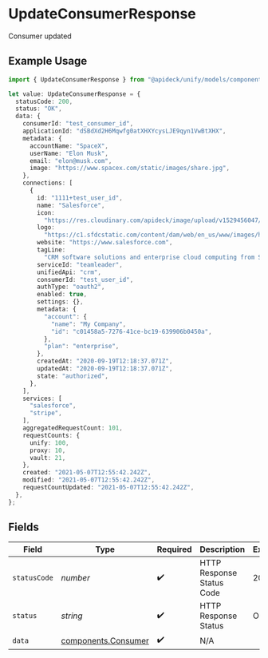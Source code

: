 # UpdateConsumerResponse

Consumer updated

## Example Usage

```typescript
import { UpdateConsumerResponse } from "@apideck/unify/models/components";

let value: UpdateConsumerResponse = {
  statusCode: 200,
  status: "OK",
  data: {
    consumerId: "test_consumer_id",
    applicationId: "dSBdXd2H6Mqwfg0atXHXYcysLJE9qyn1VwBtXHX",
    metadata: {
      accountName: "SpaceX",
      userName: "Elon Musk",
      email: "elon@musk.com",
      image: "https://www.spacex.com/static/images/share.jpg",
    },
    connections: [
      {
        id: "1111+test_user_id",
        name: "Salesforce",
        icon:
          "https://res.cloudinary.com/apideck/image/upload/v1529456047/catalog/salesforce/icon128x128.png",
        logo:
          "https://c1.sfdcstatic.com/content/dam/web/en_us/www/images/home/logo-salesforce-m.svg",
        website: "https://www.salesforce.com",
        tagLine:
          "CRM software solutions and enterprise cloud computing from Salesforce, the leader in customer relationship management (CRM) and PaaS. Free 30 day trial.",
        serviceId: "teamleader",
        unifiedApi: "crm",
        consumerId: "test_user_id",
        authType: "oauth2",
        enabled: true,
        settings: {},
        metadata: {
          "account": {
            "name": "My Company",
            "id": "c01458a5-7276-41ce-bc19-639906b0450a",
          },
          "plan": "enterprise",
        },
        createdAt: "2020-09-19T12:18:37.071Z",
        updatedAt: "2020-09-19T12:18:37.071Z",
        state: "authorized",
      },
    ],
    services: [
      "salesforce",
      "stripe",
    ],
    aggregatedRequestCount: 101,
    requestCounts: {
      unify: 100,
      proxy: 10,
      vault: 21,
    },
    created: "2021-05-07T12:55:42.242Z",
    modified: "2021-05-07T12:55:42.242Z",
    requestCountUpdated: "2021-05-07T12:55:42.242Z",
  },
};
```

## Fields

| Field                                                      | Type                                                       | Required                                                   | Description                                                | Example                                                    |
| ---------------------------------------------------------- | ---------------------------------------------------------- | ---------------------------------------------------------- | ---------------------------------------------------------- | ---------------------------------------------------------- |
| `statusCode`                                               | *number*                                                   | :heavy_check_mark:                                         | HTTP Response Status Code                                  | 200                                                        |
| `status`                                                   | *string*                                                   | :heavy_check_mark:                                         | HTTP Response Status                                       | OK                                                         |
| `data`                                                     | [components.Consumer](../../models/components/consumer.md) | :heavy_check_mark:                                         | N/A                                                        |                                                            |